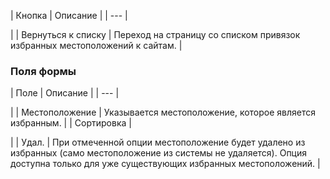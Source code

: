 | Кнопка | Описание |
| --- |

|
| Вернуться к списку | Переход на страницу со списком привязок избранных местоположений к сайтам. |

  

### Поля формы

| Поле | Описание |
| --- |

|
| Местоположение | Указывается местоположение, которое является избранным. |
| Сортировка |

|
| Удал. | При отмеченной опции местоположение будет удалено из избранных (само местоположение из системы не удаляется). Опция доступна только для уже существующих избранных местоположений. |

  
<!--
<h4>Кнопки управления

| Кнопка | Описание |
| --- |

|
| Сохранить | Сохранение внесённых изменений. Переход на страницу со списком привязок избранных местоположений к сайтам. |
| Применить |
